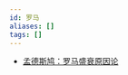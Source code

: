 ```yaml
---
id: 罗马
aliases: []
tags: []
---
```


- [孟德斯鸠：罗马盛衰原因论](https://mp.weixin.qq.com/s/loQ5arMbgZimUFN4tg_bGg)
